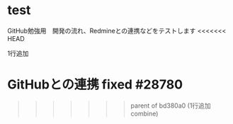 # test
GitHub勉強用　開発の流れ、Redmineとの連携などをテストします
<<<<<<< HEAD

1行追加

GitHubとの連携 fixed #28780
=======
>>>>>>> parent of bd380a0 (1行追加 combine)
